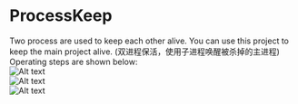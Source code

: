 # ProcessKeep
Two process are used to keep each other alive. You can use this project to keep the main project alive.  (双进程保活，使用子进程唤醒被杀掉的主进程)
Operating steps are shown below:  
![Alt text](https://github.com/xuningjack/ProcessKeep/raw/master/app/images/1.jpg)  
![Alt text](https://github.com/xuningjack/ProcessKeep/raw/master/app/images/2.jpg)  
![Alt text](https://github.com/xuningjack/ProcessKeep/raw/master/app/images/3.jpg)  

